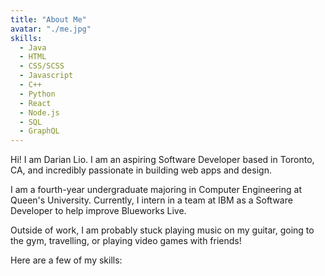 ```yaml
---
title: "About Me"
avatar: "./me.jpg"
skills:
  - Java
  - HTML
  - CSS/SCSS
  - Javascript
  - C++
  - Python
  - React
  - Node.js
  - SQL
  - GraphQL
---
```


Hi! I am Darian Lio. I am an aspiring Software Developer based in Toronto, CA, and incredibly passionate in building web apps and design.

I am a fourth-year undergraduate majoring in Computer Engineering at Queen's University. Currently, I intern in a team at IBM as a Software Developer to help improve Blueworks Live.

Outside of work, I am probably stuck playing music on my guitar, going to the gym, travelling, or playing video games with friends!

Here are a few of my skills:
